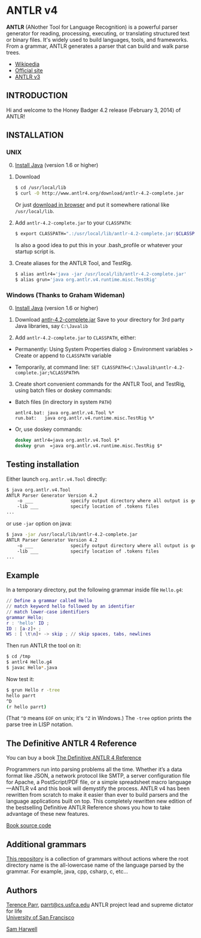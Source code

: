 # ANTLR v4

**ANTLR** (ANother Tool for Language Recognition) is a powerful parser generator for reading, processing, executing, or translating structured text or binary files. It's widely used to build languages, tools, and frameworks. From a grammar, ANTLR generates a parser that can build and walk parse trees.

* [Wikipedia](https://en.wikipedia.org/wiki/ANTLR)
* [Official site](http://www.antlr.org/)
* [ANTLR v3](http://www.antlr3.org/)

## INTRODUCTION

Hi and welcome to the Honey Badger 4.2 release (February 3, 2014) of ANTLR!

## INSTALLATION

### UNIX

0. [Install Java](http://www.oracle.com/technetwork/java/javase/downloads/index.html) (version 1.6 or higher)

1. Download
   ```sh
   $ cd /usr/local/lib
   $ curl -O http://www.antlr4.org/download/antlr-4.2-complete.jar
   ```
   Or just [download in browser](http://www.antlr4.org/download/antlr-4.2-complete.jar) and put it somewhere rational like `/usr/local/lib`.

2. Add `antlr-4.2-complete.jar` to your `CLASSPATH`:
   ```sh
   $ export CLASSPATH=".:/usr/local/lib/antlr-4.2-complete.jar:$CLASSPATH"
   ```
   Is also a good idea to put this in your .bash_profile or whatever your
   startup script is.

3. Create aliases for the ANTLR Tool, and TestRig.
   ```sh
   $ alias antlr4='java -jar /usr/local/lib/antlr-4.2-complete.jar'
   $ alias grun='java org.antlr.v4.runtime.misc.TestRig'
   ```

### Windows (Thanks to Graham Wideman)

0. [Install Java](http://www.oracle.com/technetwork/java/javase/downloads/index.html) (version 1.6 or higher)

1. Download [antlr-4.2-complete.jar](http://antlr.org/download/antlr-4.2-complete.jar)
   Save to your directory for 3rd party Java libraries, say `C:\Javalib`

2. Add `antlr-4.2-complete.jar` to `CLASSPATH`, either:

 * Permanently: Using System Properties dialog > Environment variables >
   Create or append to `CLASSPATH` variable

 * Temporarily, at command line:
   `SET CLASSPATH=C:\Javalib\antlr-4.2-complete.jar;%CLASSPATH%`

3. Create short convenient commands for the ANTLR Tool, and TestRig,
   using batch files or doskey commands:

 * Batch files (in directory in system `PATH`)
   ```
   antlr4.bat: java org.antlr.v4.Tool %*
   run.bat:   java org.antlr.v4.runtime.misc.TestRig %*
   ```

 * Or, use doskey commands:
   ```bat
   doskey antlr4=java org.antlr.v4.Tool $*
   doskey grun  =java org.antlr.v4.runtime.misc.TestRig $*
   ```

## Testing installation

Either launch `org.antlr.v4.Tool` directly:
```sh
$ java org.antlr.v4.Tool
ANTLR Parser Generator Version 4.2
    -o ___              specify output directory where all output is generated
    -lib ___            specify location of .tokens files
...
```
or use `-jar` option on java:
```sh
$ java -jar /usr/local/lib/antlr-4.2-complete.jar
ANTLR Parser Generator Version 4.2
    -o ___              specify output directory where all output is generated
    -lib ___            specify location of .tokens files
...
```

## Example

In a temporary directory, put the following grammar inside file `Hello.g4`:
```g
// Define a grammar called Hello
// match keyword hello followed by an identifier
// match lower-case identifiers
grammar Hello;
r : 'hello' ID ;
ID : [a-z]+ ;
WS : [ \t\n]+ -> skip ; // skip spaces, tabs, newlines
```
Then run ANTLR the tool on it:
```sh
$ cd /tmp
$ antlr4 Hello.g4
$ javac Hello*.java
```
Now test it:
```sh
$ grun Hello r -tree
hello parrt
^D
(r hello parrt)
```
(That `^D` means `EOF` on unix; it's `^Z` in Windows.) The `-tree` option prints the parse tree in LISP notation.

## The Definitive ANTLR 4 Reference
You can buy a book [The Definitive ANTLR 4 Reference](http://pragprog.com/book/tpantlr2/the-definitive-antlr-4-reference)

Programmers run into parsing problems all the time. Whether it’s a data format like JSON, a network protocol like SMTP, a server configuration file for Apache, a PostScript/PDF file, or a simple spreadsheet macro language—ANTLR v4 and this book will demystify the process. ANTLR v4 has been rewritten from scratch to make it easier than ever to build parsers and the language applications built on top. This completely rewritten new edition of the bestselling Definitive ANTLR Reference shows you how to take advantage of these new features.

[Book source code](http://pragprog.com/titles/tpantlr2/source_code)

## Additional grammars
[This repository](https://github.com/antlr/grammars-v4) is a collection of grammars without actions where the
root directory name is the all-lowercase name of the language parsed
by the grammar. For example, java, cpp, csharp, c, etc...

## Authors

[Terence Parr](http://www.cs.usfca.edu/~parrt/), parrt@cs.usfca.edu
ANTLR project lead and supreme dictator for life<br/>
[University of San Francisco](http://www.usfca.edu/)

[Sam Harwell](http://tunnelvisionlabs.com/)
